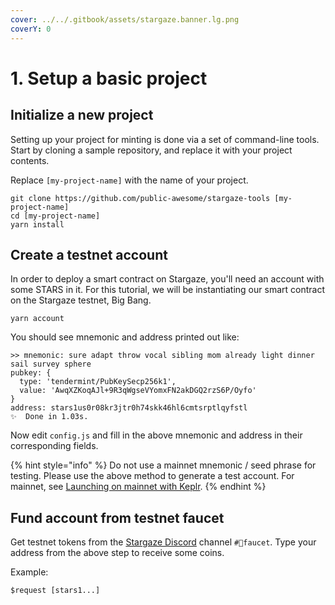 ```yaml
---
cover: ../../.gitbook/assets/stargaze.banner.lg.png
coverY: 0
---
```


# 1. Setup a basic project

## Initialize a new project

Setting up your project for minting is done via a set of command-line tools. Start by cloning a sample repository, and replace it with your project contents.

Replace `[my-project-name]` with the name of your project.

```
git clone https://github.com/public-awesome/stargaze-tools [my-project-name]
cd [my-project-name]
yarn install
```

## Create a testnet account

In order to deploy a smart contract on Stargaze, you'll need an account with some STARS in it. For this tutorial, we will be instantiating our smart contract on the Stargaze testnet, Big Bang.&#x20;

```
yarn account
```

You should see mnemonic and address printed out like:

```
>> mnemonic: sure adapt throw vocal sibling mom already light dinner sail survey sphere
pubkey: {
  type: 'tendermint/PubKeySecp256k1',
  value: 'AwqXZKoqAJl+9R3qWgseVYomxFN2akDGQ2rzS6P/Oyfo'
}
address: stars1us0r08kr3jtr0h74skk46hl6cmtsrptlqyfstl
✨  Done in 1.03s.
```

Now edit `config.js` and fill in the above mnemonic and address in their corresponding fields.

{% hint style="info" %}
Do not use a mainnet mnemonic / seed phrase for testing. Please use the above method to generate a test account. For mainnet, see [Launching on mainnet with Keplr](https://docs.stargaze.zone/guides/readme/8.-launching-on-mainnet-with-keplr).
{% endhint %}

## Fund account from testnet faucet

Get testnet tokens from the [Stargaze Discord](https://discord.gg/stargaze) channel `#🚰faucet`. Type your address from the above step to receive some coins.

Example:

```
$request [stars1...]

```

